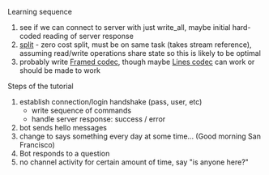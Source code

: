 
Learning sequence
1. see if we can connect to server with just write_all, 
   maybe initial hard-coded reading of server response
2. [split](https://docs.rs/tokio/0.2.0-alpha.5/tokio/net/tcp/struct.TcpStream.html#method.split) - zero cost split, must be on same task (takes stream reference), assuming read/write operations share state so this is likely to be optimal
3. probably write [Framed codec](https://docs.rs/tokio/0.2.0-alpha.5/tokio/codec/struct.Framed.html), though maybe [Lines codec](https://docs.rs/tokio/0.2.0-alpha.5/tokio/codec/struct.LinesCodec.html) can work or should be made to work

Steps of the tutorial
  1. establish connection/login handshake (pass, user, etc)
      * write sequence of commands
      * handle server response: success / error
  2. bot sends hello messages
  3. change to says something every day at some time... (Good morning San Francisco)
  4. Bot responds to a question
  5. no channel activity for certain amount of time, say "is anyone here?"

